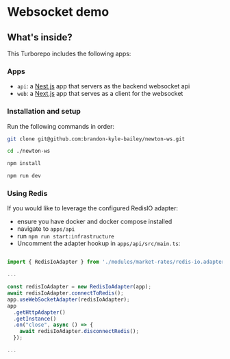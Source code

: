 # Websocket demo

## What's inside?

This Turborepo includes the following apps:

### Apps

- `api`: a [Nest.js](https://nestjs.com/) app that servers as the backend websocket api
- `web`: a [Next.js](https://nextjs.org/) app that serves as a client for the websocket

### Installation and setup

Run the following commands in order:

```bash
git clone git@github.com:brandon-kyle-bailey/newton-ws.git

cd ./newton-ws

npm install

npm run dev
```

### Using Redis

If you would like to leverage the configured RedisIO adapter:

- ensure you have docker and docker compose installed
- navigate to `apps/api`
- run `npm run start:infrastructure`
- Uncomment the adapter hookup in `apps/api/src/main.ts`:

```typescript

import { RedisIoAdapter } from './modules/market-rates/redis-io.adapter';

...

const redisIoAdapter = new RedisIoAdapter(app);
await redisIoAdapter.connectToRedis();
app.useWebSocketAdapter(redisIoAdapter);
app
  .getHttpAdapter()
  .getInstance()
  .on("close", async () => {
    await redisIoAdapter.disconnectRedis();
  });

...
```
